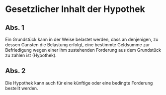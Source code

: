 # Gesetzlicher Inhalt der Hypothek



## Abs. 1

 Ein Grundstück kann in der Weise belastet werden, dass an denjenigen, zu dessen Gunsten die Belastung erfolgt, eine bestimmte Geldsumme zur Befriedigung wegen einer ihm zustehenden Forderung aus dem Grundstück zu zahlen ist (Hypothek).

## Abs. 2

 Die Hypothek kann auch für eine künftige oder eine bedingte Forderung bestellt werden. 

